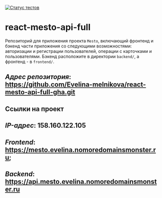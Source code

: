 [![Статус тестов](../../actions/workflows/tests.yml/badge.svg)](../../actions/workflows/tests.yml)

# react-mesto-api-full
Репозиторий для приложения проекта `Mesto`, включающий фронтенд и бэкенд части приложения со следующими возможностями: авторизации и регистрации пользователей, операции с карточками и пользователями. Бэкенд расположите в директории `backend/`, а фронтенд - в `frontend/`. 

*Адрес репозитория*:
https://github.com/Evelina-melnikova/react-mesto-api-full-gha.git
---
## Ссылки на проект

*IP-адрес*:
158.160.122.105
---
*Frontend*:
https://mesto.evelina.nomoredomainsmonster.ru;
---
*Backend*:
https://api.mesto.evelina.nomoredomainsmonster.ru
---